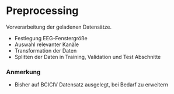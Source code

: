 # Preprocessing

Vorverarbeitung der geladenen Datensätze. 

- Festlegung EEG-Fenstergröße
- Auswahl relevanter Kanäle
- Transformation der Daten
- Splitten der Daten in Training, Validation und Test Abschnitte

### Anmerkung
- Bisher auf BCICIV Datensatz ausgelegt, bei Bedarf zu erweitern